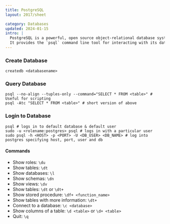 ```yaml
---
title: PostgreSQL
layout: 2017/sheet

category: Databases
updated: 2024-01-15
intro: |
  PostgreSQL is a powerful, open source object-relational database system.
  It provides the `psql` command line tool for interacting with its database.
---
```


### Create Database

```shell
createdb <databasename>
```

### Query Database

```shell
psql --no-align --tuples-only --command="SELECT * FROM <table>" # Useful for scripting
psql -Atc "SELECT * FROM <table>" # short version of above
```

### Login to Database

```shell
psql # logs in to default database & default user
sudo -u <rolename:postgres> psql # logs in with a particular user
sudo psql -h <HOST> -p <PORT> -U <DB_USER> <DB_NAME> # log into postgres specifying host, port, user and db
```

#### Commands

* Show roles: `\du`
* Show tables: `\dt`
* Show databases: `\l`
* Show schemas: `\dn`
* Show views: `\dv`
* Show tables: `\dt` or `\dt+`
* Show stored procedure: `\df+ <function_name>`
* Show tables with more information: `\dt+`
* Connect to a database: `\c <database>`
* Show columns of a table: `\d <table>` or `\d+ <table>`
* Quit: `\q`